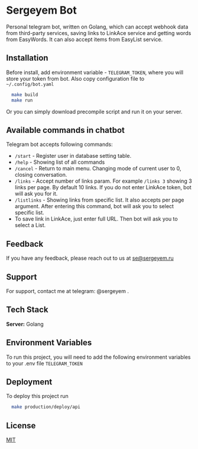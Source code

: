 # Sergeyem Bot

Personal telegram bot, written on Golang, which can accept webhook data from third-party services, saving links to LinkAce service and getting words from EasyWords. It can also accept items from EasyList service.

## Installation

Before install, add environment variable - `TELEGRAM_TOKEN`, where you will store your token from bot.
Also copy configuration file to `~/.config/bot.yaml`

```bash
  make build
  make run
```

Or you can simply download precompile script and run it on your server.

## Available commands in chatbot

Telegram bot accepts following commands:
* `/start` - Register user in database setting table.
* `/help` - Showing list of all commands
* `/cancel` - Return to main menu. Changing mode of current user to 0, closing conversation.
* `/links` - Accept number of links param. For example `/links 3` showing 3 links per page. By default 10 links. If you do not enter LinkAce token, bot will ask you for it.
* `/listlinks` - Showing links from specific list. It also accepts per page argument. After entering this command, bot will ask you to select specific list.
* To save link in LinkAce, just enter full URL. Then bot will ask you to select a List.

## Feedback
If you have any feedback, please reach out to us at se@sergeyem.ru

## Support
For support, contact me at telegram: @sergeyem .

## Tech Stack
**Server:** Golang

## Environment Variables
To run this project, you will need to add the following environment variables to your .env file
`TELEGRAM_TOKEN`


## Deployment

To deploy this project run

```bash
  make production/deploy/api
```

## License
[MIT](https://choosealicense.com/licenses/mit/)





